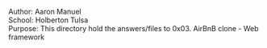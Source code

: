Author: Aaron Manuel<br/>
School: Holberton Tulsa<br/>
Purpose: This directory hold the answers/files to 0x03. AirBnB clone - Web framework<br/>
